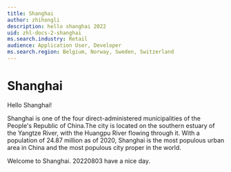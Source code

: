 ```yaml
---
title: Shanghai
author: zhihongli
description: hello shanghai 2022
uid: zhl-docs-2-shanghai
ms.search.industry: Retail
audience: Application User, Developer
ms.search.region: Belgium, Norway, Sweden, Switzerland
---
```

# Shanghai
Hello Shanghai!

Shanghai is one of the four direct-administered municipalities of the People's Republic of China.The city is located on the southern estuary of the Yangtze River, with the Huangpu River flowing through it. With a population of 24.87 million as of 2020, Shanghai is the most populous urban area in China and the most populous city proper in the world. 

Welcome to Shanghai. 20220803 have a nice day.